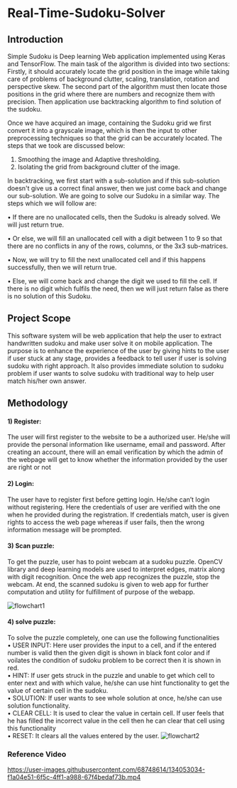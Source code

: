 # Real-Time-Sudoku-Solver

## Introduction
Simple Sudoku is Deep learning Web application implemented using Keras and TensorFlow. The main task of the algorithm is divided into two sections: Firstly, it should accurately locate the grid position in the image while taking care of problems of background clutter, scaling, translation, rotation and perspective skew. The second part of the algorithm must then locate those positions in the grid where there are numbers and recognize them with precision. Then application use backtracking algorithm to find solution of the sudoku.


Once we have acquired an image, containing the Sudoku grid we first convert it into a grayscale image, which is then the input to other preprocessing techniques so that the grid can be accurately located. The steps that we took are discussed below:
1) Smoothing the image and Adaptive thresholding.
2) Isolating the grid from background clutter of the image.


In backtracking, we first start with a sub-solution and if this sub-solution doesn't give us a correct final answer, then we just come back and change our sub-solution. We are going to solve our Sudoku in a similar way. The steps which we will follow are:

• If there are no unallocated cells, then the Sudoku is already solved. We will just return true.

• Or else, we will fill an unallocated cell with a digit between 1 to 9 so that there are no conflicts in any of the rows, columns, or the 3x3 sub-matrices.

• Now, we will try to fill the next unallocated cell and if this happens successfully, then we will return true.

• Else, we will come back and change the digit we used to fill the cell. If there is no digit which fulfils the need, then we will just return false as there is no solution of this Sudoku.


## Project Scope
This software system will be web application that help the user to extract handwritten sudoku and make user solve it on mobile application. The purpose is to enhance the experience of the user by giving hints to the user if user stuck at any stage, provides a feedback to tell user if user is solving sudoku with right approach. It also provides immediate solution to sudoku problem if user wants to solve sudoku with traditional way to help user match his/her own answer.


## Methodology 

#### 1) Register:
The user will first register to the website to be a authorized user. He/she will provide the personal information like username, email and password. After creating an account, there will an email verification by which the admin of the webpage will get to know whether the information provided by the user are right or not

#### 2) Login:
The user have to register first before getting login. He/she can’t login without registering. Here the credentials of user are verified with the one when he provided during
the registration. If credentials match, user is given rights to access the web page whereas if user fails, then the wrong information message will be prompted.

#### 3) Scan puzzle: 
To get the puzzle, user has to point webcam at a sudoku puzzle. OpenCV library and deep learning models are used to interpret edges, matrix along with digit recognition. Once the web app recognizes the puzzle, stop the webcam. At end, the scanned sudoku is given to web app for further computation and utility for fulfillment of purpose of the webapp.

![flowchart1](https://user-images.githubusercontent.com/68748614/134051459-25fffded-b549-4f3d-af4f-93686b38d057.jpeg)

#### 4) solve puzzle: 
To solve the puzzle completely, one can use the following functionalities
</br>
• USER INPUT: Here user provides the input to a cell, and  if the entered number is valid then the given digit is shown in black font color and if voilates the condition of sudoku problem to be correct then it is shown in red.</br>
• HINT: If user gets struck in the puzzle and unable to get which cell to enter next and with which value, he/she can use hint functionality to get the value of certain cell in the sudoku.</br>
• SOLUTION: If user wants to see whole solution at once, he/she can use solution functionality.</br>
• CLEAR CELL: It is used to clear the value in certain cell. If user feels that he has filled the incorrect value in the cell then he can clear that cell using this functionality</br>
• RESET: It clears all the values entered by the user. 
![flowchart2](https://user-images.githubusercontent.com/68748614/134051253-a33cb0ea-2c5f-4ffe-851d-6aa99c9260d8.jpeg)

### Reference Video
https://user-images.githubusercontent.com/68748614/134053034-f1a04e51-6f5c-4ff1-a988-67f4bedaf73b.mp4


